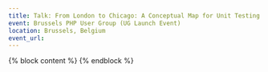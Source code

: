 ```yaml
---
title: Talk: From London to Chicago: A Conceptual Map for Unit Testing
event: Brussels PHP User Group (UG Launch Event)
location: Brussels, Belgium
event_url:
---
```

{% block content %}
{% endblock %}